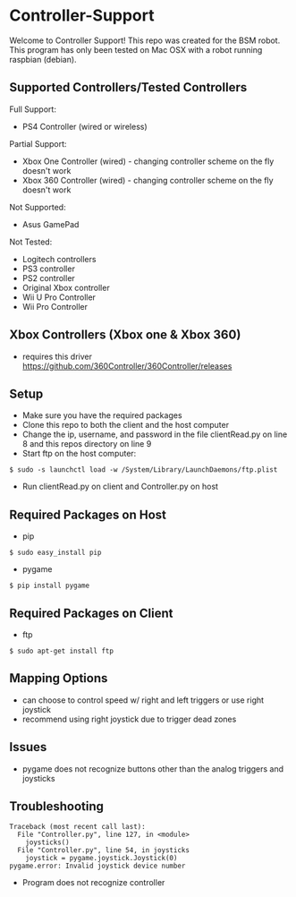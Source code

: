 # Controller-Support

Welcome to Controller Support! This repo was created for the BSM robot. This program has only been tested on Mac OSX with a robot running raspbian (debian).

## Supported Controllers/Tested Controllers

Full Support:
- PS4 Controller (wired or wireless)

Partial Support:
- Xbox One Controller (wired) - changing controller scheme on the fly doesn't work
- Xbox 360 Controller (wired) - changing controller scheme on the fly doesn't work

Not Supported:
- Asus GamePad

Not Tested:
- Logitech controllers
- PS3 controller
- PS2 controller
- Original Xbox controller
- Wii U Pro Controller
- Wii Pro Controller

## Xbox Controllers (Xbox one & Xbox 360)

- requires this driver https://github.com/360Controller/360Controller/releases

## Setup

- Make sure you have the required packages
- Clone this repo to both the client and the host computer
- Change the ip, username, and password in the file clientRead.py on line 8 and this repos directory on line 9
- Start ftp on the host computer:
```
$ sudo -s launchctl load -w /System/Library/LaunchDaemons/ftp.plist
```
- Run clientRead.py on client and Controller.py on host


## Required Packages on Host

- pip
```
$ sudo easy_install pip
```
- pygame
```
$ pip install pygame
```

## Required Packages on Client

- ftp
```
$ sudo apt-get install ftp
```

## Mapping Options

- can choose to control speed w/ right and left triggers or use right joystick
- recommend using right joystick due to trigger dead zones

## Issues

- pygame does not recognize buttons other than the analog triggers and joysticks

## Troubleshooting

```
Traceback (most recent call last):
  File "Controller.py", line 127, in <module>
    joysticks()
  File "Controller.py", line 54, in joysticks
    joystick = pygame.joystick.Joystick(0)
pygame.error: Invalid joystick device number
```
- Program does not recognize controller
